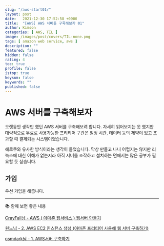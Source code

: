 ```yaml
---
slug: "/aws-start01/"
layout: post
date:   2021-12-30 17:52:58 +0900
title:  "[AWS] AWS 서버를 구죽해보자 01"
author: Kimson
categories: [ AWS, TIL ]
image: /images/post/covers/TIL-none.png
tags: [ amazon web service, aws ]
description: ""
featured: false
hidden: false
rating: 4
toc: true
profile: false
istop: true
keysum: false
keywords: ""
published: false
---
```


# AWS 서버를 구축해보자

오랫동안 생각만 했던 AWS 서버를 구축해보려 합니다. 자세히 읽어보지는 못 했지만 대략적으로 무료로 사용가능한 프리티어 구간은 일정 시간, 데이터 등의 제약이 있고 초과할 때 결제되는 시스템이었습니다.

헤로쿠와 유사한 방식이라는 생각이 들었습니다. 막상 만들고 나니 어렵지는 않지만 리눅스에 대한 이해가 없는지라 아직 서버를 조작하고 설치하는 면에서는 많은 공부가 필요할 듯 싶습니다.

## 가입

우선 가입을 해줍니다.

-----

📚 함께 보면 좋은 내용

[CrayFall님 - AWS ( 아마존 웹서비스 ) 웹서버 만들기](https://itadventure.tistory.com/372)

[원노님 - 2. AWS EC2 인스턴스 생성 (아마존 프리티어 사용해 웹 서버 구축하기)](https://wantknow.tistory.com/27)

[osmdark님 - 1. AWS서버 구축하기](https://velog.io/@osmdark/1.AWS%EC%84%9C%EB%B2%84-%EA%B5%AC%EC%B6%95%ED%95%98%EA%B8%B0)